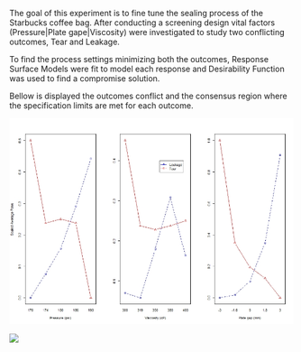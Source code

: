 The goal of this experiment is to fine tune the sealing process of the Starbucks coffee bag. After conducting a screening design vital factors (Pressure|Plate gape|Viscosity) were investigated to study two conflicting outcomes, Tear and Leakage.

To find the process settings minimizing both the outcomes, Response Surface Models were fit to model each response and Desirability Function was used to find a compromise solution.

Bellow is displayed the outcomes conflict and the consensus region where the specification limits are met for each outcome.

![](./assets/images/TearVs.Leak.jpeg)

![](./assets/images/Desirability.gif)